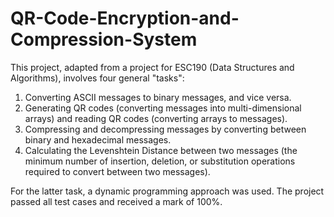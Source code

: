# QR-Code-Encryption-and-Compression-System

This project, adapted from a project for ESC190 (Data Structures and Algorithms), involves four general "tasks":

1. Converting ASCII messages to binary messages, and vice versa.
2. Generating QR codes (converting messages into multi-dimensional arrays) and reading QR codes (converting arrays to messages).
3. Compressing and decompressing messages by converting between binary and hexadecimal messages.
4. Calculating the Levenshtein Distance between two messages (the minimum number of insertion, deletion, or substitution operations required to convert between two messages).

For the latter task, a dynamic programming approach was used. The project passed all test cases and received a mark of 100%.


